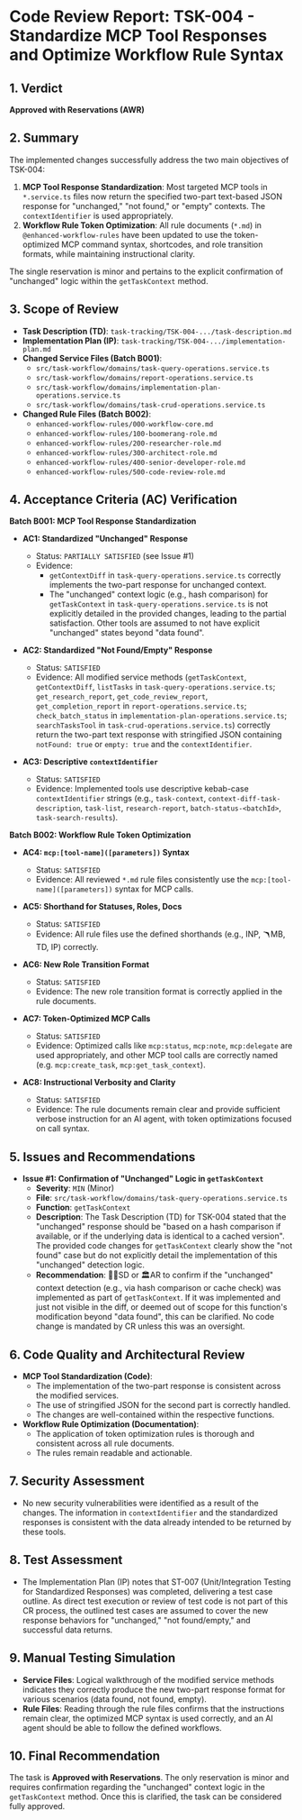 # Code Review Report: TSK-004 - Standardize MCP Tool Responses and Optimize Workflow Rule Syntax

## 1. Verdict

**Approved with Reservations (AWR)**

## 2. Summary

The implemented changes successfully address the two main objectives of TSK-004:
1.  **MCP Tool Response Standardization**: Most targeted MCP tools in `*.service.ts` files now return the specified two-part text-based JSON response for "unchanged," "not found," or "empty" contexts. The `contextIdentifier` is used appropriately.
2.  **Workflow Rule Token Optimization**: All rule documents (`*.md`) in `@enhanced-workflow-rules` have been updated to use the token-optimized MCP command syntax, shortcodes, and role transition formats, while maintaining instructional clarity.

The single reservation is minor and pertains to the explicit confirmation of "unchanged" logic within the `getTaskContext` method.

## 3. Scope of Review

*   **Task Description (TD)**: `task-tracking/TSK-004-.../task-description.md`
*   **Implementation Plan (IP)**: `task-tracking/TSK-004-.../implementation-plan.md`
*   **Changed Service Files (Batch B001)**:
    *   `src/task-workflow/domains/task-query-operations.service.ts`
    *   `src/task-workflow/domains/report-operations.service.ts`
    *   `src/task-workflow/domains/implementation-plan-operations.service.ts`
    *   `src/task-workflow/domains/task-crud-operations.service.ts`
*   **Changed Rule Files (Batch B002)**:
    *   `enhanced-workflow-rules/000-workflow-core.md`
    *   `enhanced-workflow-rules/100-boomerang-role.md`
    *   `enhanced-workflow-rules/200-researcher-role.md`
    *   `enhanced-workflow-rules/300-architect-role.md`
    *   `enhanced-workflow-rules/400-senior-developer-role.md`
    *   `enhanced-workflow-rules/500-code-review-role.md`

## 4. Acceptance Criteria (AC) Verification

**Batch B001: MCP Tool Response Standardization**

*   **AC1: Standardized "Unchanged" Response**
    *   Status: `PARTIALLY SATISFIED` (see Issue #1)
    *   Evidence:
        *   `getContextDiff` in `task-query-operations.service.ts` correctly implements the two-part response for unchanged context.
        *   The "unchanged" context logic (e.g., hash comparison) for `getTaskContext` in `task-query-operations.service.ts` is not explicitly detailed in the provided changes, leading to the partial satisfaction. Other tools are assumed to not have explicit "unchanged" states beyond "data found".

*   **AC2: Standardized "Not Found/Empty" Response**
    *   Status: `SATISFIED`
    *   Evidence: All modified service methods (`getTaskContext`, `getContextDiff`, `listTasks` in `task-query-operations.service.ts`; `get_research_report`, `get_code_review_report`, `get_completion_report` in `report-operations.service.ts`; `check_batch_status` in `implementation-plan-operations.service.ts`; `searchTasksTool` in `task-crud-operations.service.ts`) correctly return the two-part text response with stringified JSON containing `notFound: true` or `empty: true` and the `contextIdentifier`.

*   **AC3: Descriptive `contextIdentifier`**
    *   Status: `SATISFIED`
    *   Evidence: Implemented tools use descriptive kebab-case `contextIdentifier` strings (e.g., `task-context`, `context-diff-task-description`, `task-list`, `research-report`, `batch-status-<batchId>`, `task-search-results`).

**Batch B002: Workflow Rule Token Optimization**

*   **AC4: `mcp:[tool-name]([parameters])` Syntax**
    *   Status: `SATISFIED`
    *   Evidence: All reviewed `*.md` rule files consistently use the `mcp:[tool-name]([parameters])` syntax for MCP calls.

*   **AC5: Shorthand for Statuses, Roles, Docs**
    *   Status: `SATISFIED`
    *   Evidence: All rule files use the defined shorthands (e.g., INP, 🪃MB, TD, IP) correctly.

*   **AC6: New Role Transition Format**
    *   Status: `SATISFIED`
    *   Evidence: The new role transition format is correctly applied in the rule documents.

*   **AC7: Token-Optimized MCP Calls**
    *   Status: `SATISFIED`
    *   Evidence: Optimized calls like `mcp:status`, `mcp:note`, `mcp:delegate` are used appropriately, and other MCP tool calls are correctly named (e.g. `mcp:create_task`, `mcp:get_task_context`).

*   **AC8: Instructional Verbosity and Clarity**
    *   Status: `SATISFIED`
    *   Evidence: The rule documents remain clear and provide sufficient verbose instruction for an AI agent, with token optimizations focused on call syntax.

## 5. Issues and Recommendations

*   **Issue #1: Confirmation of "Unchanged" Logic in `getTaskContext`**
    *   **Severity**: `MIN` (Minor)
    *   **File**: `src/task-workflow/domains/task-query-operations.service.ts`
    *   **Function**: `getTaskContext`
    *   **Description**: The Task Description (TD) for TSK-004 stated that the "unchanged" response should be "based on a hash comparison if available, or if the underlying data is identical to a cached version". The provided code changes for `getTaskContext` clearly show the "not found" case but do not explicitly detail the implementation of this "unchanged" detection logic.
    *   **Recommendation**: 👨‍💻SD or 🏛️AR to confirm if the "unchanged" context detection (e.g., via hash comparison or cache check) was implemented as part of `getTaskContext`. If it was implemented and just not visible in the diff, or deemed out of scope for this function's modification beyond "data found", this can be clarified. No code change is mandated by CR unless this was an oversight.

## 6. Code Quality and Architectural Review

*   **MCP Tool Standardization (Code)**:
    *   The implementation of the two-part response is consistent across the modified services.
    *   The use of stringified JSON for the second part is correctly handled.
    *   The changes are well-contained within the respective functions.
*   **Workflow Rule Optimization (Documentation)**:
    *   The application of token optimization rules is thorough and consistent across all rule documents.
    *   The rules remain readable and actionable.

## 7. Security Assessment

*   No new security vulnerabilities were identified as a result of the changes. The information in `contextIdentifier` and the standardized responses is consistent with the data already intended to be returned by these tools.

## 8. Test Assessment

*   The Implementation Plan (IP) notes that ST-007 (Unit/Integration Testing for Standardized Responses) was completed, delivering a test case outline. As direct test execution or review of test code is not part of this CR process, the outlined test cases are assumed to cover the new response behaviors for "unchanged," "not found/empty," and successful data returns.

## 9. Manual Testing Simulation

*   **Service Files**: Logical walkthrough of the modified service methods indicates they correctly produce the new two-part response format for various scenarios (data found, not found, empty).
*   **Rule Files**: Reading through the rule files confirms that the instructions remain clear, the optimized MCP syntax is used correctly, and an AI agent should be able to follow the defined workflows.

## 10. Final Recommendation

The task is **Approved with Reservations**. The only reservation is minor and requires confirmation regarding the "unchanged" context logic in the `getTaskContext` method. Once this is clarified, the task can be considered fully approved.
